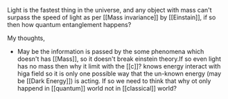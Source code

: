 Light is the fastest thing in the universe, and any object with mass can't surpass the speed of light as per [[Mass invariance]] by [[Einstain]], if so then how quantum entanglement happens?

My thoughts,
- May be the information is passed by the some phenomena which doesn't has [[Mass]], so it doesn't break einstein theory.If so even light has no mass then why it limit with the [[c]]?
knows energy interact with higa field so it is only one possible way that the un-known energy (may be [[Dark Energy]]) is acting.
If so we need to think that why ot only happend in [[quantum]] world not in [[classical]] world?